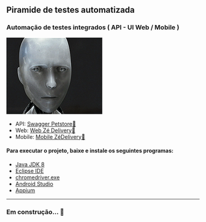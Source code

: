 ## Piramide de testes automatizada
### Automação de testes integrados ( API - UI Web / Mobile )
![Can you](https://github.com/strackersix/ZeDelivery/blob/master/icones-readme/can%20you.gif)

* API: [Swagger Petstore:dog:](https://petstore.swagger.io/)
* Web: [Web Zé Delivery:beer:](https://www.ze.delivery/)
* Mobile: [Mobile ZéDelivery:beers:](https://apkpure.com/br/z%C3%A9-delivery-de-bebidas-gelada-a-pre%C3%A7o-de-mercado/com.cerveceriamodelo.modelonow)

#### Para executar o projeto, baixe e instale os seguintes programas: 

 * [Java JDK 8](https://www.oracle.com/br/java/technologies/javase/javase-jdk8-downloads.html)
 * [Eclipse IDE](https://www.eclipse.org/downloads/)
 * [chromedriver.exe](https://chromedriver.storage.googleapis.com/index.html?path=84.0.4147.30/)
 * [Android Studio](https://developer.android.com/studio)
 * [Appium](https://github.com/appium/appium-desktop/releases)
 ---
 ### Em construção... :construction:

